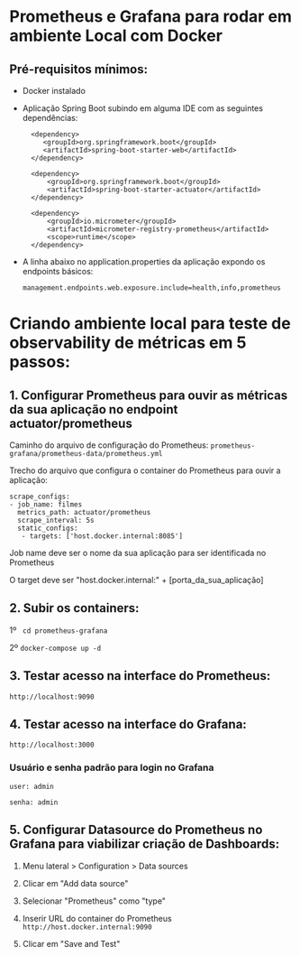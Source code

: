# Prometheus e Grafana para rodar em ambiente Local com Docker

## Pré-requisitos mínimos:
- Docker instalado
- Aplicação Spring Boot subindo em alguma IDE com as seguintes dependências:
  
        <dependency>
           <groupId>org.springframework.boot</groupId>
           <artifactId>spring-boot-starter-web</artifactId>
        </dependency>

        <dependency>
            <groupId>org.springframework.boot</groupId>
            <artifactId>spring-boot-starter-actuator</artifactId>
        </dependency>

        <dependency>
            <groupId>io.micrometer</groupId>
            <artifactId>micrometer-registry-prometheus</artifactId>
            <scope>runtime</scope>
        </dependency>
- A linha abaixo no application.properties da aplicação expondo os endpoints básicos:

    ``management.endpoints.web.exposure.include=health,info,prometheus``

# Criando ambiente local para teste de observability de métricas em 5 passos:


## 1. Configurar Prometheus para ouvir as métricas da sua aplicação no endpoint actuator/prometheus

Caminho do arquivo de configuração do Prometheus: ``prometheus-grafana/prometheus-data/prometheus.yml``

Trecho do arquivo que configura o container do Prometheus para ouvir a aplicação:

    scrape_configs:
    - job_name: filmes
      metrics_path: actuator/prometheus
      scrape_interval: 5s
      static_configs:
       - targets: ['host.docker.internal:8085']
Job name deve ser o nome da sua aplicação para ser identificada no Prometheus

O target deve ser "host.docker.internal:" + [porta_da_sua_aplicação]


## 2. Subir os containers:
1º `` cd prometheus-grafana``

2º ``docker-compose up -d``

## 3. Testar acesso na interface do Prometheus:
    http://localhost:9090

## 4. Testar acesso na interface do Grafana:
    http://localhost:3000

### Usuário e senha padrão para login no Grafana
    user: admin

    senha: admin

## 5. Configurar Datasource do Prometheus no Grafana para viabilizar criação de Dashboards:
1. Menu lateral > Configuration > Data sources

2. Clicar em "Add data source"

3. Selecionar "Prometheus" como "type"

4. Inserir URL do container do Prometheus ``http://host.docker.internal:9090``

5. Clicar em "Save and Test"






